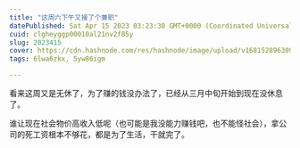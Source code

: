 ```yaml
---
title: "这周六下午又接了个兼职"
datePublished: Sat Apr 15 2023 03:23:30 GMT+0000 (Coordinated Universal Time)
cuid: clgheyggp00010al21nv2f85y
slug: 2023415
cover: https://cdn.hashnode.com/res/hashnode/image/upload/v1681528963092/d8bf50e5-534a-49ab-ae2c-2518b34a5acf.jpeg
tags: 6lwa6zkx, 5yw86igm

---
```


看来这周又是无休了，为了赚的钱没办法了，已经从三月中旬开始到现在没休息了。

谁让现在社会物价高收入低呢（也可能是我没能力赚钱吧，也不能怪社会），拿公司的死工资根本不够花，都是为了生活，干就完了。